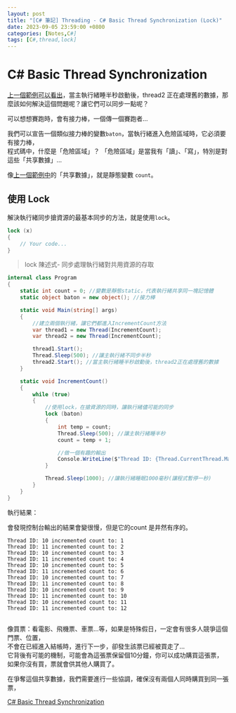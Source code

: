 ```yaml
---
layout: post
title: "[C# 筆記] Threading - C# Basic Thread Synchronization (Lock)"
date: 2023-09-05 23:59:00 +0800
categories: [Notes,C#]
tags: [C#,thread,lock]
---
```


# C# Basic Thread Synchronization

[上一個範例可以看出](https://riivalin.github.io/posts/2023/09/thread-synchronization-issue/)，當主執行緒睡半秒啟動後，thread2 正在處理舊的數據，那麼該如何解決這個問題呢？讓它們可以同步一點呢？        

可以想想賽跑時，會有接力棒，一個傳一個賽跑者...     

我們可以宣告一個類似接力棒的變數`baton`，當執行緒進入危險區域時，它必須要有接力棒，     
程式碼中，什麼是「危險區域」？ 「危險區域」是當我有「讀」、「寫」，特別是對這些「共享數據」...      

像[上一個範例中](https://riivalin.github.io/posts/2023/09/thread-synchronization-issue/)的「共享數據」，就是靜態變數 `count`。      

## 使用 Lock

解決執行緒同步搶資源的最基本同步的方法，就是使用`lock`。

```c#
lock (x) 
{
    // Your code...
}
```

> lock 陳述式- 同步處理執行緒對共用資源的存取

```c#
internal class Program
{
    static int count = 0; //變數是靜態static，代表執行緒共享同一塊記憶體
    static object baton = new object(); //接力棒

    static void Main(string[] args)
    {
        //建立兩個執行緒，讓它們都進入IncrementCount方法
        var thread1 = new Thread(IncrementCount);
        var thread2 = new Thread(IncrementCount);

        thread1.Start();
        Thread.Sleep(500); //讓主執行緒不同步半秒
        thread2.Start(); //當主執行緒睡半秒啟動後，thread2正在處理舊的數據
    }

    static void IncrementCount()
    {
        while (true)
        {
            //使用lock，在搶資源的同時，讓執行緒儘可能的同步
            lock (baton) 
            {
                int temp = count;
                Thread.Sleep(500); //讓主執行緒睡半秒
                count = temp + 1;

                //做一個有趣的輸出
                Console.WriteLine($"Thread ID: {Thread.CurrentThread.ManagedThreadId} incremented count to: {count}");
            }

            Thread.Sleep(1000); //讓執行緒睡眠1000毫秒(讓程式暫停一秒)
        }
    }
}
```

執行結果：      

會發現控制台輸出的結果會變很慢，但是它的count 是井然有序的。

```
Thread ID: 10 incremented count to: 1
Thread ID: 11 incremented count to: 2
Thread ID: 10 incremented count to: 3
Thread ID: 11 incremented count to: 4
Thread ID: 10 incremented count to: 5
Thread ID: 11 incremented count to: 6
Thread ID: 10 incremented count to: 7
Thread ID: 11 incremented count to: 8
Thread ID: 10 incremented count to: 9
Thread ID: 11 incremented count to: 10
Thread ID: 10 incremented count to: 11
Thread ID: 11 incremented count to: 12
```

##

像買票：看電影、飛機票、車票...等，如果是特殊假日，一定會有很多人競爭這個門票、位置，       
不會在已經進入結帳時，進行下一步，卻發生該票已經被買走了...     
它背後有可能的機制，可能會為這張票保留個10分鐘，你可以成功購買這張票，如果你沒有買，票就會供其他人購買了。      

在爭奪這個共享數據，我們需要進行一些協調，確保沒有兩個人同時購買到同一張票，        


[C# Basic Thread Synchronization](https://www.youtube.com/watch?v=Q1sRKlzsXTE&list=PLRwVmtr-pp06KcX24ycbC-KkmAISAFKV5&index=5&pp=iAQB)